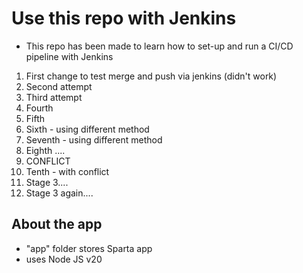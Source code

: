 # Use this repo with Jenkins
* This repo has been made to learn how to set-up and run a CI/CD pipeline with Jenkins
1. First change to test merge and push via jenkins (didn't work)
2. Second attempt
3. Third attempt
4. Fourth
5. Fifth
6. Sixth - using different method
7. Seventh - using different method
8. Eighth ....
9. CONFLICT
10. Tenth - with conflict
11. Stage 3....
12. Stage 3 again....
## About the app
- "app" folder stores Sparta app
- uses Node JS v20
